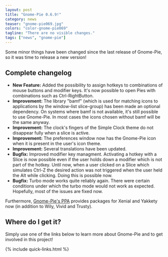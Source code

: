 ```yaml
---
layout: post
title: "Gnome-Pie 0.6.9!"
category: news
teaser: "gnome-pie069.jpg"
colors: "color-gnome-pie069"
tagline: "There are no visible changes."
tags: ["news", "gnome-pie"]
---
```


Some minor things have been changed since the last release of Gnome-Pie, so it was time to release a new version!

<!--more-->


## Complete changelog

* **New Feature:** Added the possibility to assign hotkeys to combinations of mouse buttons and modifier keys. It's now possible to open Pies with combinations such as Ctrl-RightButton.
* **Improvement:** The library "bamf" (which is used for matching icons to applications by the window-list slice-group) has been made an optional dependency. On systems where bamf is not available, it's still possible to use Gnome-Pie. In most cases the icons chosen without bamf will be the same anyway.
* **Improvement:** The clock's fingers of the Simple Clock theme do not disappear fully when a slice is active.
* **Improvement:** The preferences window now has the Gnome-Pie icon when it is present in the user's icon theme.
* **Improvement:** Several translations have been updated.
* **Bugfix:** Improved modifier key managment. Activating a hotkey with a Slice is now possible even if the user holds down a modifier which is not part of the hotkey. Until now, when a user clicked on a Slice which simulates Ctrl-Z the desired action was not triggered when the user held the Alt while clicking. Doing this is possible now.
* **Bugfix:** Turbo mode works quite reliably again. There were certain conditions under which the turbo mode would not work as expected. Hopefully, most of the issues are fixed now.

Furthermore, [Gnome-Pie's PPA](https://launchpad.net/~simonschneegans/+archive/ubuntu/testing) provides packages for Xenial and Yakkety now (in addition to Wily, Vivid and Trusty).

## Where do I get it?

Simply use one of the links below to learn more about Gnome-Pie and to get involved in this project!

{% include quick-links.html %}
